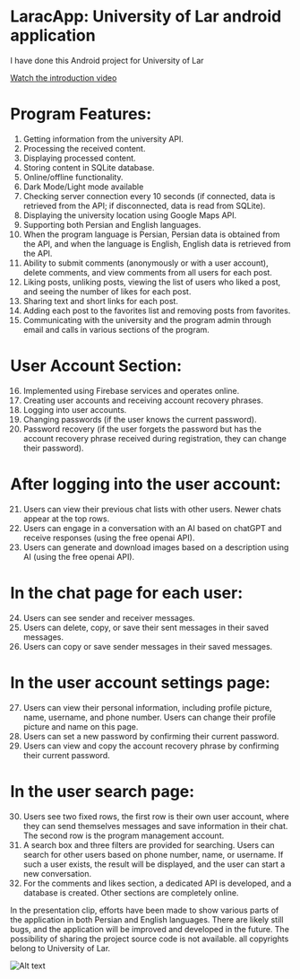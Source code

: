# LaracApp: University of Lar android application
I have done this Android project for University of Lar

[Watch the introduction video](https://drive.google.com/file/d/1WIMk8_8hGDW3HAN317EBVUUv0yaZiL-7/view)

# Program Features:

1) Getting information from the university API.
2) Processing the received content.
3) Displaying processed content.
4) Storing content in SQLite database.
5) Online/offline functionality.
6) Dark Mode/Light mode available
7) Checking server connection every 10 seconds (if connected, data is retrieved from the API; if disconnected, data is read from SQLite).
8) Displaying the university location using Google Maps API.
9) Supporting both Persian and English languages.
10) When the program language is Persian, Persian data is obtained from the API, and when the language is English, English data is retrieved from the API.
11) Ability to submit comments (anonymously or with a user account), delete comments, and view comments from all users for each post.
12) Liking posts, unliking posts, viewing the list of users who liked a post, and seeing the number of likes for each post.
13) Sharing text and short links for each post.
14) Adding each post to the favorites list and removing posts from favorites.
15) Communicating with the university and the program admin through email and calls in various sections of the program.

# User Account Section:

16) Implemented using Firebase services and operates online.
17) Creating user accounts and receiving account recovery phrases.
18) Logging into user accounts.
19) Changing passwords (if the user knows the current password).
20) Password recovery (if the user forgets the password but has the account recovery phrase received during registration, they can change their password).

# After logging into the user account:

21) Users can view their previous chat lists with other users. Newer chats appear at the top rows.
22) Users can engage in a conversation with an AI based on chatGPT and receive responses (using the free openai API).
23) Users can generate and download images based on a description using AI (using the free openai API).

# In the chat page for each user:

24) Users can see sender and receiver messages.
25) Users can delete, copy, or save their sent messages in their saved messages.
26) Users can copy or save sender messages in their saved messages.

# In the user account settings page:

27) Users can view their personal information, including profile picture, name, username, and phone number. Users can change their profile picture and name on this page.
28) Users can set a new password by confirming their current password.
29) Users can view and copy the account recovery phrase by confirming their current password.

# In the user search page:

30) Users see two fixed rows, the first row is their own user account, where they can send themselves messages and save information in their chat. The second row is the program management account.
31) A search box and three filters are provided for searching. Users can search for other users based on phone number, name, or username. If such a user exists, the result will be displayed, and the user can start a new conversation.
33) For the comments and likes section, a dedicated API is developed, and a database is created. Other sections are completely online.

In the presentation clip, efforts have been made to show various parts of the application in both Persian and English languages. There are likely still bugs, and the application will be improved and developed in the future. 
The possibility of sharing the project source code is not available. all copyrights belong to University of Lar.

![Alt text](https://drive.google.com/file/d/1ftahcIl9_9FusQRzoxl3zm16t9I0NtBI/view?usp=sharing)



